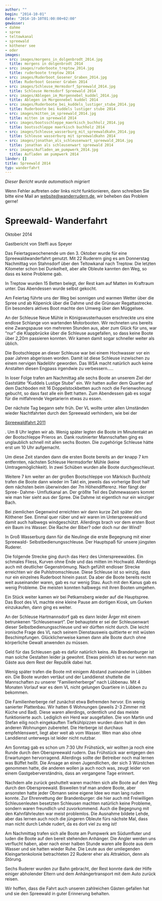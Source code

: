 ```yaml
---
author: ""
begin: "2014-10-01"
date: "2014-10-10T01:00:00+02:00"
gewässer:
- dahme
- spree
- teltowkanal
- spreewald
- köthener see
- oder
images:
- src: images/morgens_in_dolgenbrodt_2014.jpg
  title: morgens in dolgenbrodt 2014
- src: images/ruderboote_treptow_2014.jpg
  title: ruderboote treptow 2014
- src: images/Ruderboot_Gosener_Graben_2014.jpg
  title: Ruderboot Gosener Graben 2014
- src: images/Schleuse_Hermsdorf_Spreewald_2014.jpg
  title: Schleuse Hermsdorf Spreewald 2014
- src: images/Ablegen_im_Morgennebel_kuddel_2014.jpg
  title: Ablegen im Morgennebel kuddel 2014
- src: images/Ruderboote_bei_kuddels_lustiger_stube_2014.jpg
  title: Ruderboote bei kuddels lustiger stube 2014
- src: images/mitten_im_spreewald_2014.jpg
  title: mitten im spreewald 2014
- src: images/bootsschleppe_maerkisch_buchholz_2014.jpg
  title: bootsschleppe maerkisch buchholz 2014
- src: images/Schleuse_wasserburg_mit_spreewaldkahn_2014.jpg
  title: Schleuse wasserburg mit spreewaldkahn 2014
- src: images/jonathan_als_schleusenwart_spreewald_2014.jpg
  title: jonathan als schleusenwart spreewald 2014
- src: images/Aufladen_am_pumpwerk_2014.jpg
  title: Aufladen am pumpwerk 2014
länder: []
title: Spreewald 2014
typ: wanderfahrt
---
```



*Dieser Bericht wurde automatisch migriert*

Wenn Fehler auftreten oder links nicht funktionieren, dann schreiben Sie bitte eine Mail an website@wanderrudern.de, wir beheben das Problem gerne!



# Spreewald- Wanderfahrt


Oktober 2014

Gastbericht von Steffi aus Speyer

Das Feiertagswochenende um den 3. Oktober wurde für eine Spreewaldwanderfahrt genutzt. Mit 22 Ruderern ging es am Donnerstag Nachmittag von Stahnsdorf über den Teltowkanal nach Treptow. Die letzten Kilometer schon bei Dunkelheit, aber alle Obleute kannten den Weg, so dass es keine Probleme gab.

In Treptow wurden 15 Betten belegt, der Rest kam auf Matten im Kraftraum unter. Das Abendessen wurde selbst gekocht.

Am Feiertag führte uns der Weg bei sonnigen und warmen Wetter über die Spree und ab Köpenick über die Dahme und die Grünauer Regattastrecke. Ein besonders aktives Boot machte den Umweg über den Müggelsee.

An der Schleuse Neue Mühle in Königswusterhausen erschreckte uns eine endlose Schlange von wartenden Motorbooten. Wir rechneten uns bereits eine Zwangspause von mehreren Stunden aus, aber zum Glück für uns, war “nur” die Klappbrücke über die Schleuse ausgefallen, so dass keine Boote über 2,20m passieren konnten. Wir kamen damit sogar schneller weiter als üblich.

Die Bootschleppe an dieser Schleuse war bei einem Hochwasser vor ein paar Jahren abgerissen worden. Damit ist diese Schleuse inzwischen zu einem nervigen Nadelöhr geworden. Das WSA macht natürlich auch keine Anstalten diesen Engpass irgendwie zu verbessern.....

In loser Folge trafen am Nachmittag alle sechs Boote an unserem Ziel der Gaststätte “Kuddels Lustige Stube” ein. Wir hatten außer dem Quartier auf dem Dachboden mit 16 Doppelstockbetten auch noch die Ferienwohnung gebucht, so dass fast alle ein Bett hatten. Zum Abendessen gab es sogar für die mitfahrende Vegetarierin etwas zu essen.

Der nächste Tag begann sehr früh. Der VL wollte unter allen Umständen wieder Nachtfahrten durch den Spreewald verhindern, wie bei der

[Spreewaldfahrt 2011](/berichte/2014/spreewald_20111)

. Um 8 Uhr legten wir ab. Wenig später legten die Boote im Minutentakt an der Bootschleppe Prieros an. Dank routinierter Mannschaften ging es unglaublich schnell mit allen sechs Booten. Die zugehörige Schleuse hätte erst um 10 Uhr aufgemacht.

Um diese Zeit standen dann die ersten Boote bereits an der knapp 7 km entfernten, nächsten Schleuse Hermsdorfer Mühle (keine Umtragemöglichkeit). In zwei Schüben wurden alle Boote durchgeschleust.

Weitere 7 km weiter an der großen Bootschleppe von Märkisch Buchholz trafen die Boote dann wieder im Takt ein, jeweils das vorherige Boot half dem nächsten beim überwinden der 7m Höhendifferenz. Hier fängt der Spree- Dahme- Umflutkanal an. Der größte Teil des Dahmewassers kommt wie man hier sieht aus der Spree. Die Dahme ist eigentlich nur ein winziger Bach.

Bei ziemlichen Gegenwind erreichten wir dann kurze Zeit später den Köthener See. Einmal quer rüber und wir waren im Unterspreewald und damit auch halbwegs windgeschützt. Allerdings brach vor dem ersten Boot ein Baum ins Wasser. Die Rache der Biber? oder doch nur der Wind?

In Groß Wasserburg dann für die Neulinge die erste Begegnung mit einer Spreewald- Selbstbedienungsschleuse. Der Hauptspaß für unsere jüngsten Ruderer.

Die folgende Strecke ging durch das Herz des Unterspreewaldes. Ein schmales Fliess, Kurven ohne Ende und das mitten im Hochwald. Allerdings auch mit deutlicher Gegenströmung. Nach gefühlt endloser Strecke erreichten wir die Puhlstromschleuse. Diese Schleuse ist so winzig, dass nur ein einzelnes Ruderboot hinein passt. Da aber die Boote bereits recht weit auseinander waren, gab es nur wenig Stau. Auch mit den Kanus gab es wenig Probleme. Die meisten konnten halbwegs mit ihren Booten umgehen.

Ein Stück weiter kamen wir bei Petkamsberg wieder auf die Hauptspree. Das Boot des VL machte eine kleine Pause am dortigen Kiosk, um Gurken einzukaufen, dann ging es weiter.

An der Schleuse Hartmannsdorf gab es dann leider Ärger mit einem betrunkenen “Schleusenwart”. Der behauptete er sei der Schleusenwart dieser Selbstbedienungsschleuse und wir dürften nicht durch. Die leicht ironische Frage des VL nach seinem Dienstausweis quittierte er mit wüsten Beschimpfungen. Glücklicherweise kamen dann alle Boote durch ohne körperliche Gewalt anwenden zu müssen.

Geld für das Schleusen gab es dafür natürlich keins. Als Brandenburger ist man solche Gestalten leider ja gewohnt. Etwas peinlich ist es nur wenn man Gäste aus dem Rest der Republik dabei hat.

Wenig später trafen die Boote mit einigem Abstand zueinander in Lübben ein. Die Boote wurden vertäut und der Landdienst shuttelte die Mannschaften zu unserer “Familienherberge” nach Lübbenau. Mit 4 Monaten Vorlauf war es dem VL nicht gelungen Quartiere in Lübben zu bekommen.

Die Familienherberge rief zunächst etwa Befremden hervor. Ein wenig sanierter Plattenbau. Wir hatten 6 Wohnungen (jeweils 2-3 Zimmer mit Küche und Bad). Diese waren allerdings, ordentlich und das meiste funktionierte auch. Lediglich ein Herd war ausgefallen. Die von Martin und Stefan eilig noch eingekauften Tiefkühlpizzen wurden dann halt in den anderen Wohnungen zubereitet. Die Herberge ist durchaus empfehlenswert, liegt aber weit ab vom Wasser. Wen man also ohne Landdienst unterwegs ist leider nicht nutzbar.

Am Sonntag gab es schon um 7:30 Uhr Frühstück, wir wollten ja noch eine Runde durch den Oberspreewald rudern. Das Frühstück war entgegen den Erwartungen hervorragend. Allerdings sollte der Betreiber noch mal lernen was Büffet heißt. Die Ansage an einen Jugendlichen, der sich 3 Würstchen genommen hatte, die anderen wollen ja auch noch was, zeugt leider von einem Gastgeberverständnis, dass an vergangene Tage erinnert.

Nachdem alle zurück geshuttelt waren machten sich alle Boote auf den Weg durch den Oberspreewald. Bisweilen traf man andere Boote, aber ansonsten hatte jeder Obmann seine eigene Idee wo man lang rudern konnte. Zur Ehrenrettung der Brandenburger: die hier auch mit Freiwilligen Schleusenleuten besetzten Schleusen machten natürlich keine Probleme, sondern waren freundlich und zuvorkommend. Auch die Begegnung mit den Kahnfährleuten war meist problemlos. Die Ausnahme bildete Lehde, aber das lernen auch noch die jüngeren Obleute fürs nächste Mal, dass man nicht durch Lehde rudert, da es dort viel zu eng ist!

Am Nachmittag trafen sich alle Boote am Pumpwerk am Südumfluter und luden die Boote auf den bereit stehenden Anhänger. Die Angler werden uns verflucht haben, aber nach einer halben Stunde waren alle Boote aus dem Wasser und sie hatten wieder Ruhe. Die Leute aus der umliegenden Kleingartenkolonie betrachteten 22 Ruderer eher als Attraktion, denn als Störung.

Sechs Ruderer wurden zur Bahn gebracht, der Rest konnte dank der Hilfe einiger abholender Eltern und dem Anhängertransport mit dem Auto zurück reisen.

Wir hoffen, dass die Fahrt auch unseren zahlreichen Gästen gefallen hat und sie den Spreewald in guter Erinnerung behalten.